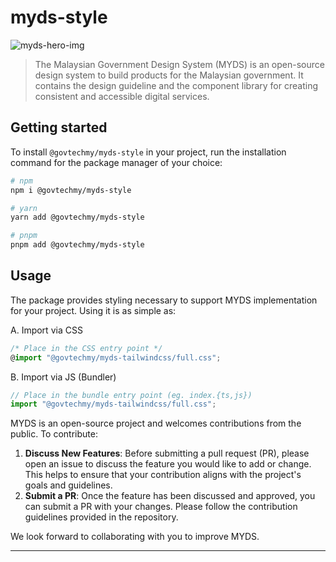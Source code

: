 # myds-style

![myds-hero-img](https://d2391uizq0pg2.cloudfront.net/design/myds-hero-img.png)

> The Malaysian Government Design System (MYDS) is an open-source design system to build products for the Malaysian government. It contains the design guideline and the component library for creating consistent and accessible digital services.

## Getting started

To install `@govtechmy/myds-style` in your project, run the installation command for the package manager of your choice:

```bash
# npm
npm i @govtechmy/myds-style

# yarn
yarn add @govtechmy/myds-style

# pnpm
pnpm add @govtechmy/myds-style
```

## Usage

The package provides styling necessary to support MYDS implementation for your project. Using it is as simple as:

A. Import via CSS

```ts
/* Place in the CSS entry point */
@import "@govtechmy/myds-tailwindcss/full.css";
```

B. Import via JS (Bundler)

```ts
// Place in the bundle entry point (eg. index.{ts,js})
import "@govtechmy/myds-tailwindcss/full.css";
```

MYDS is an open-source project and welcomes contributions from the public. To contribute:

1. **Discuss New Features**: Before submitting a pull request (PR), please open an issue to discuss the feature you would like to add or change. This helps to ensure that your contribution aligns with the project's goals and guidelines.
2. **Submit a PR**: Once the feature has been discussed and approved, you can submit a PR with your changes. Please follow the contribution guidelines provided in the repository.

We look forward to collaborating with you to improve MYDS.

---
